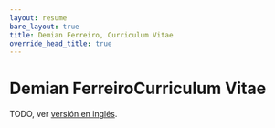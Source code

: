 ```yaml
---
layout: resume
bare_layout: true
title: Demian Ferreiro, Curriculum Vitae
override_head_title: true
---
```


<h1 class="wide-heading">Demian Ferreiro<span class="subtitle">Curriculum Vitae</span></h1>

TODO, ver [versión en inglés](/resume).
